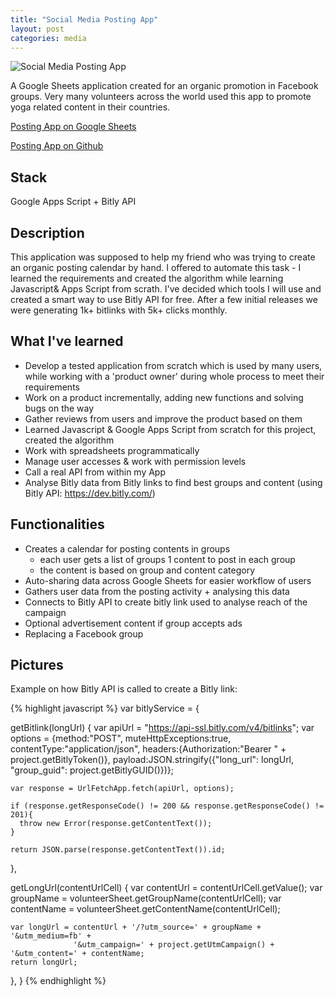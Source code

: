 ```yaml
---
title: "Social Media Posting App"
layout: post
categories: media
---
```


![Social Media Posting App](/assets/posting-app-thumbnail.JPG)

A Google Sheets application created for an organic promotion in Facebook groups. Very many volunteers across the world used this app to promote yoga related content in their countries.

[Posting App on Google Sheets][posting-app]

[Posting App on Github][github]


## Stack

Google Apps Script + Bitly API

## Description

This application was supposed to help my friend who was trying to create an organic posting calendar by hand. I offered to automate this task - I learned the requirements and created the algorithm while learning Javascript& Apps Script from scrath. I've decided which tools I will use and created a smart way to use Bitly API for free. After a few initial releases we were generating 1k+ bitlinks with 5k+ clicks monthly.

## What I've learned

- Develop a tested application from scratch which is used by many users, while working with a 'product owner' during whole process to meet their requirements
- Work on a product incrementally, adding new functions and solving bugs on the way
- Gather reviews from users and improve the product based on them
- Learned Javascript & Google Apps Script from scratch for this project, created the algorithm
- Work with spreadsheets programmatically
- Manage user accesses & work with permission levels
- Call a real API from within my App
- Analyse Bitly data from Bitly links to find best groups and content (using Bitly API: https://dev.bitly.com/)


## Functionalities
- Creates a calendar for posting contents in groups 
  - each user gets a list of groups 1 content to post in each group 
  - the content is based on group and content category
- Auto-sharing data across Google Sheets for easier workflow of users
- Gathers user data from the posting activity + analysing this data
- Connects to Bitly API to create bitly link used to analyse reach of the campaign
- Optional advertisement content if group accepts ads
- Replacing a Facebook group

## Pictures

Example on how Bitly API is called to create a Bitly link:

{% highlight javascript %}
var bitlyService = {
  
  getBitlink(longUrl) { 
    var apiUrl = "https://api-ssl.bitly.com/v4/bitlinks";
    var options = {method:"POST", muteHttpExceptions:true, contentType:"application/json", headers:{Authorization:"Bearer " + project.getBitlyToken()},
                   payload:JSON.stringify({"long_url": longUrl, "group_guid": project.getBitlyGUID()})};
          
    var response = UrlFetchApp.fetch(apiUrl, options);
    
    if (response.getResponseCode() != 200 && response.getResponseCode() != 201){
      throw new Error(response.getContentText());
    }
    
    return JSON.parse(response.getContentText()).id;
  },
    
  getLongUrl(contentUrlCell) {
    var contentUrl = contentUrlCell.getValue();
    var groupName = volunteerSheet.getGroupName(contentUrlCell);
    var contentName = volunteerSheet.getContentName(contentUrlCell);
    
    var longUrl = contentUrl + '/?utm_source=' + groupName + '&utm_medium=fb' +
                  '&utm_campaign=' + project.getUtmCampaign() + '&utm_content=' + contentName;
    return longUrl;
  },
}
{% endhighlight %}

[posting-app]: https://docs.google.com/spreadsheets/d/1aEwVAFVsE5zDzhRyN-DG1fK8AJcUzxy-IGMHVpcl6wY/edit#gid=1071128398
[github]: https://github.com/viktorbobinski/Share-Nurture-Posting-App
